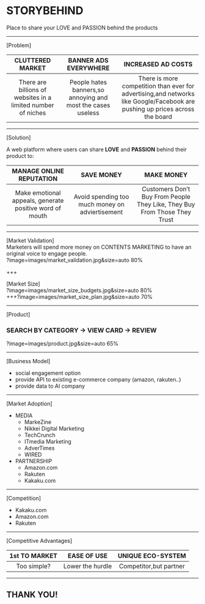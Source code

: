 # STORYBEHIND  
Place to share your LOVE and PASSION behind the products

---
[Problem]  

|__CLUTTERED MARKET__|__BANNER ADS EVERYWHERE__|__INCREASED AD COSTS__|
|:--:|:--:|:--:|
|There are billions of websites in a limited number of niches|People hates banners,so annoying and most the cases useless|There is more competition than ever for advertising,and networks like Google/Facebook are pushing up prices across the board|

---
[Solution]  

A web platform where users can share __LOVE__ and __PASSION__ behind their product to: 

|__MANAGE ONLINE REPUTATION__|__SAVE MONEY__ |__MAKE MONEY__|
|:--:|:--:|:--:|
|Make emotional appeals, generate positive word of mouth|Avoid spending too much money on adviertisement|Customers Don’t Buy From People They Like, They Buy From Those They Trust|

---
[Market Validation]  
Marketers will spend more money on CONTENTS MARKETING to have an original voice to engage people.  
?image=images/market_validation.jpg&size=auto 80%

+++ 

[Market Size]  
?image=images/market_size_budgets.jpg&size=auto 80%  
+++?image=images/market_size_plan.jpg&size=auto 70%  

---
[Product] 
### SEARCH BY CATEGORY -> VIEW CARD -> REVIEW
?image=images/product.jpg&size=auto 65% 

---
[Business Model]  

- social engagement option
- provide API to existing e-commerce company (amazon, rakuten..)
- provide data to AI company

---
[Market Adoption]  

- MEDIA
    + MarkeZine
    + Nikkei Digital Marketing
    + TechCrunch
    + ITmedia Marketing
    + AdverTimes
    + WIRED
- PARTNERSHIP
    + Amazon.com
    + Rakuten
    + Kakaku.com


---
[Competition]  

- Kakaku.com
- Amazon.com
- Rakuten

---
[Competitive Advantages]  

|__1st TO MARKET__|__EASE OF USE__ |__UNIQUE ECO-SYSTEM__|
|:--:|:--:|:--:|
|Too simple?|Lower the hurdle|Competitor,but partner|

---
## THANK YOU!
